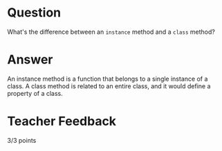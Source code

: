# Question
What's the difference between an `instance` method and a `class` method?

# Answer
An instance method is a function that belongs to a single instance of a class. A class method is related to an entire class, and it would define a property of a class.

# Teacher Feedback

3/3 points